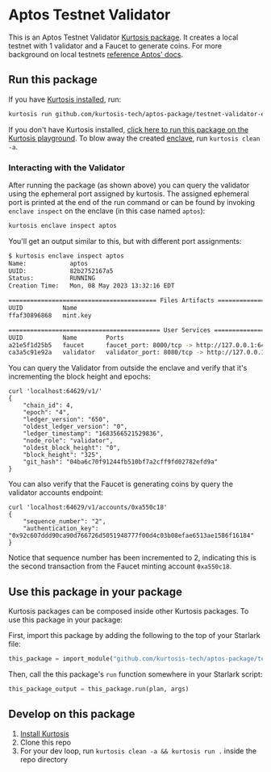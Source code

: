 Aptos Testnet Validator
============
This is an Aptos Testnet Validator [Kurtosis package](https://docs.kurtosis.com/concepts-reference/packages). 
It creates a local testnet with 1 validator and a Faucet to generate coins. 
For more background on local testnets [reference Aptos' docs](https://aptos.dev/nodes/local-testnet/run-a-local-testnet). 

Run this package
----------------
If you have [Kurtosis installed][install-kurtosis], run:

```bash
kurtosis run github.com/kurtosis-tech/aptos-package/testnet-validator-example --enclave aptos
```

If you don't have Kurtosis installed, [click here to run this package on the Kurtosis playground](https://gitpod.io/#KURTOSIS_PACKAGE_LOCATOR=https%3A%2F%2Fgithub.com%2Fkurtosis-tech%2Faptos-package%2Ftestnet-validator-example).
To blow away the created [enclave][enclaves-reference], run `kurtosis clean -a`.

### Interacting with the Validator

After running the package (as shown above) you can query the validator using the ephemeral port assigned by kurtosis.
The assigned ephemeral port is printed at the end of the run command or can be found by invoking `enclave inspect` on 
the enclave (in this case named `aptos`):

```bash
kurtosis enclave inspect aptos 
```

You'll get an output similar to this, but with different port assignments:

```bash
$ kurtosis enclave inspect aptos 
Name:            aptos
UUID:            82b2752167a5
Status:          RUNNING
Creation Time:   Mon, 08 May 2023 13:32:16 EDT

========================================= Files Artifacts =========================================
UUID           Name
ffaf30896868   mint.key

========================================== User Services ==========================================
UUID           Name        Ports                                                Status
a21e5f1d25b5   faucet      faucet_port: 8000/tcp -> http://127.0.0.1:64942      RUNNING
ca3a5c91e92a   validator   validator_port: 8080/tcp -> http://127.0.0.1:64629   RUNNING

```

You can query the Validator from outside the enclave and verify that it's incrementing the block height and epochs:
```
curl 'localhost:64629/v1/'
{
    "chain_id": 4,
    "epoch": "4",
    "ledger_version": "650",
    "oldest_ledger_version": "0",
    "ledger_timestamp": "1683566521529836",
    "node_role": "validator",
    "oldest_block_height": "0",
    "block_height": "325",
    "git_hash": "04ba6c70f91244fb510bf7a2cff9fd02782efd9a"
}

```

You can also verify that the Faucet is generating coins by query the validator accounts endpoint:
```
curl 'localhost:64629/v1/accounts/0xa550c18'
{
    "sequence_number": "2",
    "authentication_key": "0x92c607ddd90ca90d766726d5051948777f00d4c03b08efae6513ae1586f16184"
}
```
Notice that sequence number has been incremented to 2, 
indicating this is the second transaction from the Faucet minting account `0xa550c18`.


Use this package in your package
--------------------------------
Kurtosis packages can be composed inside other Kurtosis packages. To use this package in your package:

First, import this package by adding the following to the top of your Starlark file:

```python
this_package = import_module("github.com/kurtosis-tech/aptos-package/testnet-validator-example/main.star")
```

Then, call the this package's `run` function somewhere in your Starlark script:

```python
this_package_output = this_package.run(plan, args)
```

Develop on this package
-----------------------
1. [Install Kurtosis][install-kurtosis]
1. Clone this repo
1. For your dev loop, run `kurtosis clean -a && kurtosis run .` inside the repo directory


<!-------------------------------- LINKS ------------------------------->
[install-kurtosis]: https://docs.kurtosis.com/install
[enclaves-reference]: https://docs.kurtosis.com/concepts-reference/enclaves
